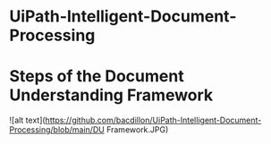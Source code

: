 # UiPath-Intelligent-Document-Processing

# Steps of the Document Understanding Framework

![alt text](https://github.com/bacdillon/UiPath-Intelligent-Document-Processing/blob/main/DU Framework.JPG)
